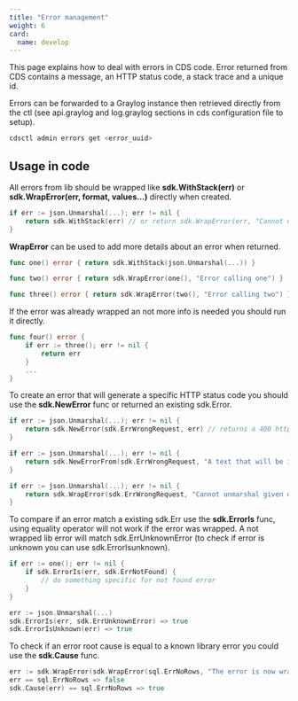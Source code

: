 ```yaml
---
title: "Error management"
weight: 6
card: 
  name: develop
---
```


This page explains how to deal with errors in CDS code. Error returned from CDS contains a message, an HTTP status code, a stack trace and a unique id.

Errors can be forwarded to a Graylog instance then retrieved directly from the ctl (see api.graylog and log.graylog sections in cds configuration file to setup).
```bash
cdsctl admin errors get <error_uuid>
```

## Usage in code

All errors from lib should be wrapped like **sdk.WithStack(err)** or **sdk.WrapError(err, format, values...)** directly when created. 
```go
if err := json.Unmarshal(...); err != nil {
    return sdk.WithStack(err) // or return sdk.WrapError(err, "Cannot unmarshal given data")
}
```

**WrapError** can be used to add more details about an error when returned.
```go
func one() error { return sdk.WithStack(json.Unmarshal(...)) }

func two() error { return sdk.WrapError(one(), "Error calling one") }

func three() error { return sdk.WrapError(two(), "Error calling two") }
```

If the error was already wrapped an not more info is needed you should run it directly.
```go
func four() error {
    if err := three(); err != nil {
        return err
    }
    ...
}
```

To create an error that will generate a specific HTTP status code you should use the **sdk.NewError** func or returned an existing sdk.Error.
```go
if err := json.Unmarshal(...); err != nil {
    return sdk.NewError(sdk.ErrWrongRequest, err) // returns a 400 http code with default translated message and from value that contains err cause. 
}

if err := json.Unmarshal(...); err != nil {
    return sdk.NewErrorFrom(sdk.ErrWrongRequest, "A text that will be in from message") // returns a 400 http code with default translated message and test as from. 
}

if err := json.Unmarshal(...); err != nil {
    return sdk.WrapError(sdk.ErrWrongRequest, "Cannot unmarshal given data") // or return sdk.WithStack(sdk.ErrWrongRequest) returns a 400 http code with default translated message.
}
```

To compare if an error match a existing sdk.Err use the **sdk.ErrorIs** func, using equality operator will not work if the error was wrapped.
A not wrapped lib error will match sdk.ErrUnknownError (to check if error is unknown you can use sdk.ErrorIsunknown).
```go
if err := one(); err != nil {
    if sdk.ErrorIs(err, sdk.ErrNotFound) {
        // do something specific for not found error
    }
}

err := json.Unmarshal(...)
sdk.ErrorIs(err, sdk.ErrUnknownError) => true
sdk.ErrorIsUnknown(err) => true
```

To check if an error root cause is equal to a known library error you could use the **sdk.Cause** func.
```go
err := sdk.WrapError(sdk.WrapError(sql.ErrNoRows, "The error is now wrapped"), "Add more info on the error") 
err == sql.ErrNoRows => false
sdk.Cause(err) == sql.ErrNoRows => true
```
